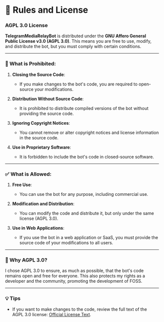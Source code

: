 # 📜 Rules and License

### AGPL 3.0 License

**TelegramMediaRelayBot** is distributed under the **GNU Affero General Public License v3.0 (AGPL 3.0)**. This means you are free to use, modify, and distribute the bot, but you must comply with certain conditions.

---

### 🚫 What is Prohibited:
1. **Closing the Source Code**:
   - If you make changes to the bot's code, you are required to open-source your modifications.

2. **Distribution Without Source Code**:
   - It is prohibited to distribute compiled versions of the bot without providing the source code.

3. **Ignoring Copyright Notices**:
   - You cannot remove or alter copyright notices and license information in the source code.

4. **Use in Proprietary Software**:
   - It is forbidden to include the bot's code in closed-source software.

---

### ✅ What is Allowed:
1. **Free Use**:
   - You can use the bot for any purpose, including commercial use.

2. **Modification and Distribution**:
   - You can modify the code and distribute it, but only under the same license (AGPL 3.0).

3. **Use in Web Applications**:
   - If you use the bot in a web application or SaaS, you must provide the source code of your modifications to all users.

---

### 🌟 Why AGPL 3.0?
I chose AGPL 3.0 to ensure, as much as possible, that the bot's code remains open and free for everyone. This also protects my rights as a developer and the community, promoting the development of FOSS.

---

### 💡 Tips
- If you want to make changes to the code, review the full text of the AGPL 3.0 license: [Official License Text](https://github.com/ZenonEl/TelegramMediaRelayBot/blob/main/LICENSE).
